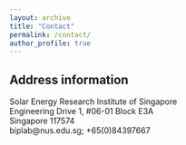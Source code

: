 ```yaml
---
layout: archive
title: "Contact"
permalink: /contact/
author_profile: true
---
```


<h2> Address information </h2>
Solar Energy Research Institute of Singapore <br>
Engineering Drive 1, #06-01 Block E3A <br>
Singapore 117574 <br>
biplab@nus.edu.sg; +65(0)84397667
